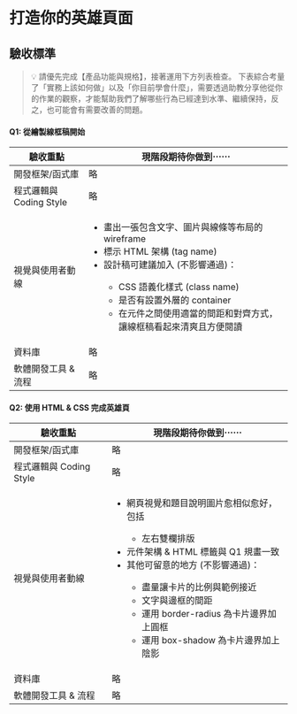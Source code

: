 # 打造你的英雄頁面

## 驗收標準

> 💡  請優先完成【產品功能與規格】，接著運用下方列表檢查。
下表綜合考量了「實務上該如何做」以及「你目前學會什麼」，需要透過助教分享他從你的作業的觀察，才能幫助我們了解哪些行為已經達到水準、繼續保持，反之，也可能會有需要改善的問題。

#### Q1: 從繪製線框稿開始

<table>
  <thead>
    <tr>
      <th>驗收重點</td>
      <th>現階段期待你做到⋯⋯</td>
    </tr>
  </thead>
  <tbody>
    <tr>
      <td>開發框架/函式庫</td>
      <td>略</td>
    </tr>
    <tr>
      <td>程式邏輯與 Coding Style</td>
      <td>略</td>
    </tr>
      <tr>
      <td>視覺與使用者動線</td>
      <td>
        <ul>
          <li>畫出一張包含文字、圖片與線條等布局的 wireframe</li>
          <li>標示 HTML 架構 (tag name)</li>
          <li>設計稿可建議加入 (不影響通過)：</li>
          <ul>
            <li>CSS 語義化樣式 (class name)</li>
            <li>是否有設置外層的 container</li>
            <li>在元件之間使用適當的間距和對齊方式，讓線框稿看起來清爽且方便閱讀</li>
          </ul>
        </ul>
      </td>
    </tr>
    <tr>
      <td>資料庫</td>
      <td>略</td>
    </tr>
      <tr>
      <td>軟體開發工具 & 流程</td>
      <td>略</td>
    </tr>
  </tbody>
</table>

#### Q2: 使用 HTML & CSS 完成英雄頁

<table>
  <thead>
    <tr>
      <th>驗收重點</td>
      <th>現階段期待你做到⋯⋯</td>
    </tr>
  </thead>
  <tbody>
    <tr>
      <td>開發框架/函式庫</td>
      <td>略</td>
    </tr>
    <tr>
      <td>程式邏輯與 Coding Style</td>
      <td>略</td>
    </tr>
      <tr>
      <td>視覺與使用者動線</td>
      <td>
        <ul>
          <li>網頁視覺和題目說明圖片愈相似愈好，包括</li>
          <ul>
            <li>左右雙欄排版</li>
          </ul>
          <li>元件架構 & HTML 標籤與 Q1 規畫一致</li>
          <li>其他可留意的地方 (不影響通過)：</li>
          <ul>
            <li>盡量讓卡片的比例與範例接近</li>
            <li>文字與邊框的間距</li>
            <li>運用 border-radius 為卡片邊界加上圓框</li>
            <li>運用 box-shadow 為卡片邊界加上陰影</li>
          </ul>
        </ul>
      </td>
    </tr>
    <tr>
      <td>資料庫</td>
      <td>略</td>
    </tr>
      <tr>
      <td>軟體開發工具 & 流程</td>
      <td>略</td>
    </tr>
  </tbody>
</table>

